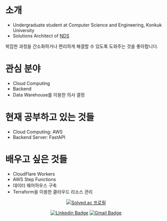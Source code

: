 # 소개
- Undergraduate student at Computer Science and Engineering, Konkuk University
- Solutions Architect of [NDS](https://nds.nongshim.co.kr)

복잡한 과정을 간소화하거나 편리하게 해결할 수 있도록 도와주는 것을 좋아합니다.

# 관심 분야
- Cloud Computing
- Backend
- Data Warehouse를 이용한 의사 결정

# 현재 공부하고 있는 것들
- Cloud Computing: AWS
- Backend Server: FastAPI

# 배우고 싶은 것들
- CloudFlare Workers
- AWS Step Functions
- 데이터 웨어하우스 구축
- Terraform을 이용한 클라우드 리소스 관리

<div align=center>
  
[![Solved.ac 프로필](http://mazassumnida.wtf/api/v2/generate_badge?boj=vng598)](https://solved.ac/vng598)

</div>

<!-- [![codeforces](https://cp-logo.vercel.app/codeforces/wildDoubt)](https://codeforces.com/profile/wildDoubt) -->

<div align=center>
  
[![Linkedin Badge](https://img.shields.io/badge/-LinkedIn-blue?style=flat-square&logo=Linkedin&logoColor=white&link=https://www.linkedin.com/in/wonyeong-choi-3a4543124/)](https://www.linkedin.com/in/wonyeong-choi-3a4543124/)
[![Gmail Badge](https://img.shields.io/badge/-Gmail-d14836?style=flat-square&logo=Gmail&logoColor=white&link=mailto:coma01155@gmail.com)](mailto:coma01155@gmail.com)
  
</div>
